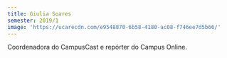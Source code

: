 ```yaml
---
title: Giulia Soares
semester: 2019/1
image: 'https://ucarecdn.com/e9548870-6b58-4180-ac08-f746ee7d5b66/'
---
```

Coordenadora do CampusCast e repórter do Campus Online.
